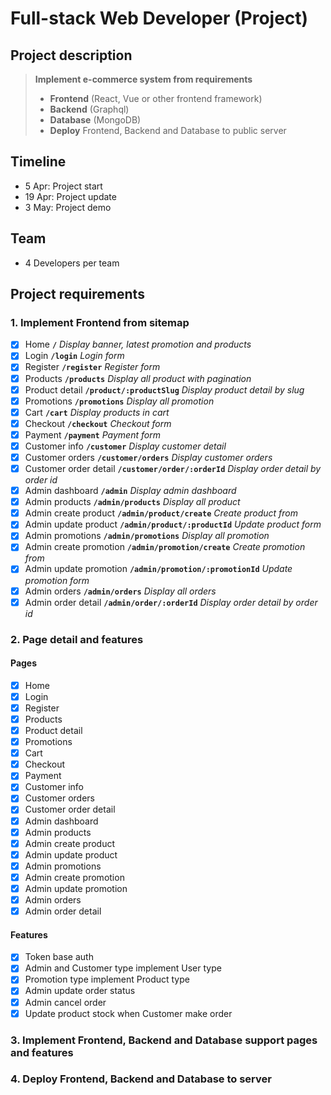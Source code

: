 # Full-stack Web Developer (Project)

## Project description
> **Implement e-commerce system from requirements**
> - **Frontend** (React, Vue or other frontend framework)
> - **Backend** (Graphql)
> - **Database** (MongoDB)
> - **Deploy** Frontend, Backend and Database to public server

## Timeline
- 5 Apr: Project start
- 19 Apr: Project update
- 3 May: Project demo

## Team
- 4 Developers per team

## Project requirements
### 1. Implement Frontend from sitemap
- [x] Home **`/`** *Display banner, latest promotion and products*
- [x] Login **`/login`** *Login form*
- [x] Register **`/register`** *Register form*
- [x] Products **`/products`** *Display all product with pagination*
- [x] Product detail **`/product/:productSlug`** *Display product detail by slug*
- [x] Promotions **`/promotions`** *Display all promotion*
- [x] Cart **`/cart`** *Display products in cart*
- [x] Checkout **`/checkout`** *Checkout form*
- [x] Payment **`/payment`** *Payment form*
- [x] Customer info **`/customer`** *Display customer detail*
- [x] Customer orders **`/customer/orders`** *Display customer orders*
- [x] Customer order detail **`/customer/order/:orderId`** *Display order detail by order id*
- [x] Admin dashboard **`/admin`** *Display admin dashboard*
- [x] Admin products **`/admin/products`** *Display all product*
- [x] Admin create product **`/admin/product/create`** *Create product from*
- [x] Admin update product **`/admin/product/:productId`** *Update product form*
- [x] Admin promotions **`/admin/promotions`** *Display all promotion*
- [x] Admin create promotion **`/admin/promotion/create`** *Create promotion from*
- [x] Admin update promotion **`/admin/promotion/:promotionId`** *Update promotion form*
- [x] Admin orders **`/admin/orders`** *Display all orders*
- [x] Admin order detail **`/admin/order/:orderId`** *Display order detail by order id*
### 2. Page detail and features
#### Pages
- [x] Home
- [x] Login
- [x] Register
- [x] Products
- [x] Product detail
- [x] Promotions
- [x] Cart
- [x] Checkout
- [x] Payment
- [x] Customer info
- [x] Customer orders
- [x] Customer order detail
- [x] Admin dashboard
- [x] Admin products
- [x] Admin create product
- [x] Admin update product
- [x] Admin promotions
- [x] Admin create promotion
- [x] Admin update promotion
- [x] Admin orders
- [x] Admin order detail
#### Features
- [x] Token base auth
- [x] Admin and Customer type implement User type
- [x] Promotion type implement Product type
- [x] Admin update order status
- [x] Admin cancel order
- [x] Update product stock when Customer make order
### 3. Implement Frontend, Backend and Database support pages and features
### 4. Deploy Frontend, Backend and Database to server
